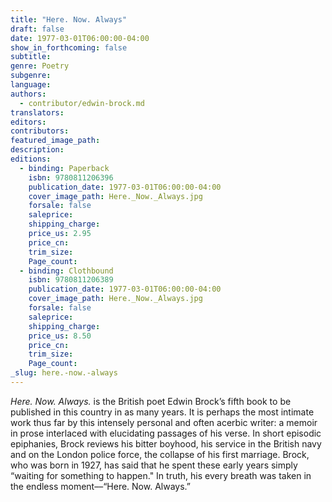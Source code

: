 ```yaml
---
title: "Here. Now. Always"
draft: false
date: 1977-03-01T06:00:00-04:00
show_in_forthcoming: false
subtitle:
genre: Poetry
subgenre:
language:
authors:
  - contributor/edwin-brock.md
translators:
editors:
contributors:
featured_image_path:
description:
editions:
  - binding: Paperback
    isbn: 9780811206396
    publication_date: 1977-03-01T06:00:00-04:00
    cover_image_path: Here._Now._Always.jpg
    forsale: false
    saleprice:
    shipping_charge:
    price_us: 2.95
    price_cn:
    trim_size:
    Page_count:
  - binding: Clothbound
    isbn: 9780811206389
    publication_date: 1977-03-01T06:00:00-04:00
    cover_image_path: Here._Now._Always.jpg
    forsale: false
    saleprice:
    shipping_charge:
    price_us: 8.50
    price_cn:
    trim_size:
    Page_count:
_slug: here.-now.-always
---
```


_Here. Now. Always._ is the British poet Edwin Brock’s fifth book to be published in this country in as many years. It is perhaps the most intimate work thus far by this intensely personal and often acerbic writer: a memoir in prose interlaced with elucidating passages of his verse. In short episodic epiphanies, Brock reviews his bitter boyhood, his service in the British navy and on the London police force, the collapse of his first marriage. Brock, who was born in 1927, has said that he spent these early years simply “waiting for something to happen." In truth, his every breath was taken in the endless moment––“Here. Now. Always.”

